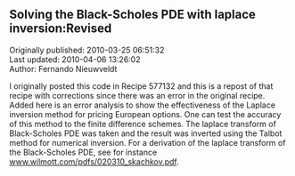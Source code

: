 ## Solving the Black-Scholes PDE with laplace inversion:Revised  
Originally published: 2010-03-25 06:51:32  
Last updated: 2010-04-06 13:26:02  
Author: Fernando Nieuwveldt  
  
I originally posted this code in Recipe 577132 and this is a repost of that recipe with corrections since there was an error in the original recipe. Added here is an error analysis to show the effectiveness of the Laplace inversion method for pricing European options. One can test the accuracy of this method to the finite difference schemes. The laplace transform of Black-Scholes PDE was taken and the result was inverted using the Talbot method for numerical inversion. For a derivation of the laplace transform of the Black-Scholes PDE, see for instance www.wilmott.com/pdfs/020310_skachkov.pdf.